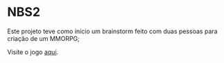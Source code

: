 NBS2
====

Este projeto teve como início um brainstorm feito com duas pessoas para criação de um MMORPG;

Visite o jogo [aqui](http://javali.qlix.net.br/nbs/v1/ "NBS").


